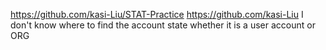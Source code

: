 https://github.com/kasi-Liu/STAT-Practice
https://github.com/kasi-Liu
I don't know where to find the account state whether it is a user account or ORG
